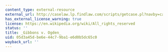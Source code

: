 ```yaml
---
content_type: external-resource
external_url: http://caselaw.lp.findlaw.com/scripts/getcase.pl?navby=case&court=us&vol=22&page=1
has_external_license_warning: true
license: https://en.wikipedia.org/wiki/All_rights_reserved
status: ''
title: _Gibbons v. Ogden_
uid: 05d3a45d-be6e-44c7-9ba1-e6d0b5dc65c0
wayback_url: ''
---
```

